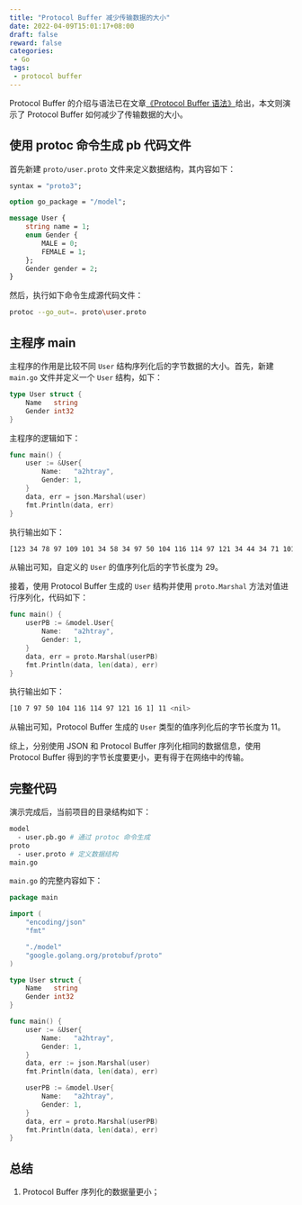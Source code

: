 ```yaml
---
title: "Protocol Buffer 减少传输数据的大小"
date: 2022-04-09T15:01:17+08:00
draft: false
reward: false
categories:
 - Go
tags:
 - protocol buffer
---
```


Protocol Buffer 的介绍与语法已在文章[《Protocol Buffer 语法》](/posts/protocol-buffer-syntax/)给出，本文则演示了 Protocol Buffer 如何减少了传输数据的大小。

<!--more-->

## 使用 protoc 命令生成 pb 代码文件

首先新建 `proto/user.proto` 文件来定义数据结构，其内容如下：

```protobuf
syntax = "proto3";

option go_package = "/model";

message User {
    string name = 1;
    enum Gender {
        MALE = 0;
        FEMALE = 1;
    };
    Gender gender = 2;
}
```

然后，执行如下命令生成源代码文件：

```bash
protoc --go_out=. proto\user.proto
```

## 主程序 main

主程序的作用是比较不同 `User` 结构序列化后的字节数据的大小。首先，新建 `main.go` 文件并定义一个 `User` 结构，如下：

```go
type User struct {
	Name   string
	Gender int32
}
```

 主程序的逻辑如下：

```go
func main() {
    user := &User{
		Name:   "a2htray",
		Gender: 1,
	}
	data, err = json.Marshal(user)
	fmt.Println(data, err)
}
```

执行输出如下：

```bash
[123 34 78 97 109 101 34 58 34 97 50 104 116 114 97 121 34 44 34 71 101 110 100 101 114 34 58 49 125] 29 <nil>
```

从输出可知，自定义的 `User` 的值序列化后的字节长度为 29。

接着，使用 Protocol Buffer 生成的 `User` 结构并使用 `proto.Marshal` 方法对值进行序列化，代码如下：

```go
func main() {
    userPB := &model.User{
		Name:   "a2htray",
		Gender: 1,
	}
	data, err = proto.Marshal(userPB)
	fmt.Println(data, len(data), err)
}
```

执行输出如下：

```bash
[10 7 97 50 104 116 114 97 121 16 1] 11 <nil>
```

从输出可知，Protocol Buffer 生成的 `User` 类型的值序列化后的字节长度为 11。

综上，分别使用 JSON 和 Protocol Buffer 序列化相同的数据信息，使用 Protocol Buffer 得到的字节长度要更小，更有得于在网络中的传输。

## 完整代码

演示完成后，当前项目的目录结构如下：

```bash
model
  - user.pb.go # 通过 protoc 命令生成
proto
  - user.proto # 定义数据结构
main.go
```

`main.go` 的完整内容如下：

```go
package main

import (
	"encoding/json"
	"fmt"

	"./model"
	"google.golang.org/protobuf/proto"
)

type User struct {
	Name   string
	Gender int32
}

func main() {
	user := &User{
		Name:   "a2htray",
		Gender: 1,
	}
	data, err := json.Marshal(user)
	fmt.Println(data, len(data), err)

	userPB := &model.User{
		Name:   "a2htray",
		Gender: 1,
	}
	data, err = proto.Marshal(userPB)
	fmt.Println(data, len(data), err)
}
```

## 总结

1. Protocol Buffer 序列化的数据量更小；
